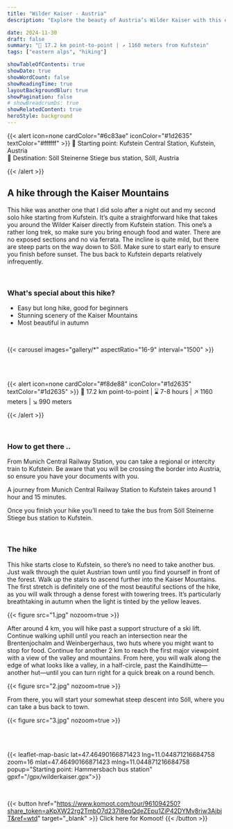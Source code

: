 ```yaml
---
title: "Wilder Kaiser - Austria"
description: "Explore the beauty of Austria’s Wilder Kaiser with this easy yet lengthy hike from Kufstein to Söll. Perfect for beginners, this scenic trail offers stunning views of the Kaiser Mountains, especially in autumn. Enjoy peaceful forests, mountain vistas, and charming huts along the way. Plan for an early start and ensure a smooth return with bus connections from Söll to Kufstein."

date: 2024-11-30
draft: false
summary: "🚩 17.2 km point-to-point | ↗️ 1160 meters from Kufstein"
tags: ["eastern alps", "hiking"]

showTableOfContents: true
showDate: true
showWordCount: false
showReadingTime: true
layoutBackgroundBlur: true
showPagination: false
# showBreadcrumbs: true
showRelatedContent: true
heroStyle: background
---
```



{{< alert icon=none cardColor="#6c83ae" iconColor="#1d2635" textColor="#ffffff" >}}
 📍 Starting point: Kufstein Central Station, Kufstein, Austria<br>
 🏴 Destination: Söll Steinerne Stiege bus station, Söll, Austria

{{< /alert >}}

## A hike through the Kaiser Mountains

This hike was another one that I did solo after a night out and my second solo hike starting from Kufstein. It’s quite a straightforward hike that takes you around the Wilder Kaiser directly from Kufstein station. This one’s a rather long trek, so make sure you bring enough food and water. There are no exposed sections and no via ferrata. The incline is quite mild, but there are steep parts on the way down to Söll. Make sure to start early to ensure you finish before sunset. The bus back to Kufstein departs relatively infrequently.

<br>

### What's special about this hike?
- Easy but long hike, good for beginners
- Stunning scenery of the Kaiser Mountains
- Most beautiful in autumn


<br>

{{< carousel images="gallery/*" aspectRatio="16-9" interval="1500" >}}


<br>
<br>



{{< alert icon=none cardColor="#f8de88" iconColor="#1d2635" textColor="#1d2635" >}}
 🚩 17.2 km point-to-point | ⌛ 7-8 hours | ↗️ 1160 meters | ↘️ 990 meters 

{{< /alert >}}

<br>

### How to get there ..
From Munich Central Railway Station, you can take a regional or intercity train to Kufstein. Be aware that you will be crossing the border into Austria, so ensure you have your documents with you.

A journey from Munich Central Railway Station to Kufstein takes around 1 hour and 15 minutes.

Once you finish your hike you’ll need to take the bus from Söll Steinerne Stiege bus station to Kufstein.

<br>

### The hike
This hike starts close to Kufstein, so there’s no need to take another bus. Just walk through the quiet Austrian town until you find yourself in front of the forest. Walk up the stairs to ascend further into the Kaiser Mountains. The first stretch is definitely one of the most beautiful sections of the hike, as you will walk through a dense forest with towering trees. It’s particularly breathtaking in autumn when the light is tinted by the yellow leaves.

{{< figure
    src="1.jpg"
    nozoom=true
    >}}

After around 4 km, you will hike past a support structure of a ski lift. Continue walking uphill until you reach an intersection near the Brentenjochalm and Weinbergerhaus, two huts where you might want to stop for food. Continue for another 2 km to reach the first major viewpoint with a view of the valley and mountains. From here, you will walk along the edge of what looks like a valley, in a half-circle, past the Kaindlhütte—another hut—until you can turn right for a quick break on a round bench.

{{< figure
    src="2.jpg"
    nozoom=true
    >}}

From there, you will start your somewhat steep descent into Söll, where you can take a bus back to town.

{{< figure
    src="3.jpg"
    nozoom=true
    >}}

<br>
<br>


{{< leaflet-map-basic lat=47.46490166871423 lng=11.044871216684758 zoom=16 mlat=47.46490166871423 mlng=11.044871216684758 popup="Starting point: Hammersbach bus station" gpxf="/gpx/wilderkaiser.gpx">}} 

<br>


{{< button href="https://www.komoot.com/tour/961094250?share_token=aKpXW22rg2TmbO7d237I8eqQdeZEpu1ZiP42DYMv8riw3AjbjT&ref=wtd" target="_blank" >}}
Click here for Komoot!
{{< /button >}}




